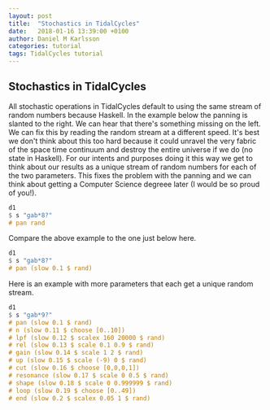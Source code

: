 ```yaml
---
layout: post
title:  "Stochastics in TidalCycles"
date:   2018-01-16 13:39:00 +0100
author: Daniel M Karlsson
categories: tutorial
tags: TidalCycles tutorial
---
```


## Stochastics in TidalCycles

All stochastic operations in TidalCycles default to using the same stream of
random numbers because Haskell. In the example below the panning is slanted to
the right. We can hear that there's something missing on the left. We can fix
this by reading the random stream at a different speed. It's best we don't think
about this too hard because it could unravel the very fabric of the space time
continuum and destroy the entire universe if we do (no state in Haskell). For
our intents and purposes doing it this way we get to think about our results as
a unique stream of random numbers for each of the two parameters. This fixes the
problem with the panning and we can think about getting a Computer Science
degreee later (I would be so proud of you!).

```haskell
d1
$ s "gab*8?"
# pan rand
```

Compare the above example to the one just below here.

```haskell
d1
$ s "gab*8?"
# pan (slow 0.1 $ rand)
```

Here is an example with more parameters that each get a unique random stream.

```haskell
d1
$ s "gab*9?"
# pan (slow 0.1 $ rand)
# n (slow 0.11 $ choose [0..10])
# lpf (slow 0.12 $ scalex 160 20000 $ rand)
# rel (slow 0.13 $ scale 0.1 0.9 $ rand)
# gain (slow 0.14 $ scale 1 2 $ rand)
# up (slow 0.15 $ scale (-9) 0 $ rand)
# cut (slow 0.16 $ choose [0,0,0,1])
# resonance (slow 0.17 $ scale 0 0.5 $ rand)
# shape (slow 0.18 $ scale 0 0.999999 $ rand)
# loop (slow 0.19 $ choose [0..49])
# end (slow 0.2 $ scalex 0.05 1 $ rand) 
```
